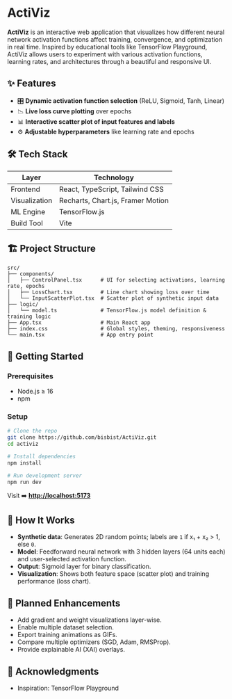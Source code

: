 # ActiViz

**ActiViz** is an interactive web application that visualizes how different neural network activation functions affect training, convergence, and optimization in real time. Inspired by educational tools like TensorFlow Playground, ActiViz allows users to experiment with various activation functions, learning rates, and architectures through a beautiful and responsive UI.

## ✨ Features

* 🎛 **Dynamic activation function selection** (ReLU, Sigmoid, Tanh, Linear)
* 📉 **Live loss curve plotting** over epochs
* 📊 **Interactive scatter plot of input features and labels**
* ⚙️ **Adjustable hyperparameters** like learning rate and epochs

## 🛠 Tech Stack

| Layer         | Technology                        |
| ------------- | --------------------------------- |
| Frontend      | React, TypeScript, Tailwind CSS   |
| Visualization | Recharts, Chart.js, Framer Motion |
| ML Engine     | TensorFlow.js                    |
| Build Tool    | Vite                              |

## 🏗 Project Structure

```
src/
├── components/
│   ├── ControlPanel.tsx      # UI for selecting activations, learning rate, epochs
│   ├── LossChart.tsx         # Line chart showing loss over time
│   └── InputScatterPlot.tsx  # Scatter plot of synthetic input data
├── logic/
│   └── model.ts              # TensorFlow.js model definition & training logic
├── App.tsx                   # Main React app
├── index.css                 # Global styles, theming, responsiveness
└── main.tsx                  # App entry point
```

## 🚀 Getting Started

### Prerequisites

* Node.js ≥ 16
* npm

### Setup

```bash
# Clone the repo
git clone https://github.com/bisbist/ActiViz.git
cd activiz

# Install dependencies
npm install

# Run development server
npm run dev
```

Visit ➡️ **[http://localhost:5173](http://localhost:5173)**

## 🧪 How It Works

* **Synthetic data**: Generates 2D random points; labels are `1` if x₁ + x₂ > 1, else `0`.
* **Model**: Feedforward neural network with 3 hidden layers (64 units each) and user-selected activation function.
* **Output**: Sigmoid layer for binary classification.
* **Visualization**: Shows both feature space (scatter plot) and training performance (loss chart).

## 🔮 Planned Enhancements

* Add gradient and weight visualizations layer-wise.
* Enable multiple dataset selection.
* Export training animations as GIFs.
* Compare multiple optimizers (SGD, Adam, RMSProp).
* Provide explainable AI (XAI) overlays.

## 🌟 Acknowledgments

* Inspiration: TensorFlow Playground
